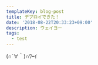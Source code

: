 ```yaml
---
templateKey: blog-post
title: デプロイできた！
date: '2018-08-22T20:33:23+09:00'
description: ウェイヨー
tags:
  - test
---
```

(∩´∀｀)∩ﾜｰｲ
